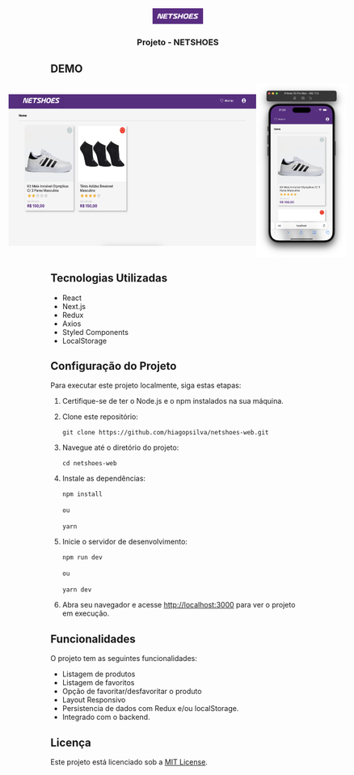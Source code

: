 <div align="center">
  <img src="./src/assets/logo.png" alt="Descrição da imagem" width="100" style=""/>
  <h3>Projeto - NETSHOES</h3>
</div>


## DEMO
<div style="display:flex;justify-content:center;align-items:center">
    <img src="./src/assets/demo/demo-web.png" alt="Descrição da imagem" width="490" height="300" style=""/>
    <img src="./src/assets/demo/demo-mobile.png" alt="Descrição da imagem" width="180" style=""/>
</div>

## Tecnologias Utilizadas

- React
- Next.js
- Redux
- Axios
- Styled Components
- LocalStorage

## Configuração do Projeto

Para executar este projeto localmente, siga estas etapas:

1. Certifique-se de ter o Node.js e o npm instalados na sua máquina.

2. Clone este repositório:

    ```
    git clone https://github.com/hiagopsilva/netshoes-web.git
    ```

3. Navegue até o diretório do projeto:

    ```
    cd netshoes-web 
    ```

4. Instale as dependências:

    ```
    npm install

    ou 

    yarn 
    ```

5. Inicie o servidor de desenvolvimento:

    ```
    npm run dev

    ou 

    yarn dev
    ```

6. Abra seu navegador e acesse [http://localhost:3000](http://localhost:3000) para ver o projeto em execução.

## Funcionalidades

O projeto tem as seguintes funcionalidades:

- Listagem de produtos
- Listagem de favoritos
- Opção de favoritar/desfavoritar o produto
- Layout Responsivo
- Persistencia de dados com Redux e/ou localStorage.
- Integrado com o backend.

## Licença

Este projeto está licenciado sob a [MIT License](https://opensource.org/licenses/MIT).
